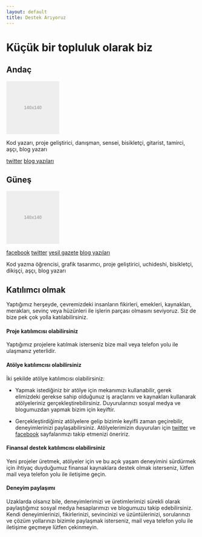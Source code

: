 ```yaml
---
layout: default
title: Destek Arıyoruz
---
```


# Küçük bir topluluk olarak biz

## Andaç
![Andaç](data:image/svg+xml;base64,PHN2ZyB4bWxucz0iaHR0cDovL3d3dy53My5vcmcvMjAwMC9zdmciIHdpZHRoPSIxNDAiIGhlaWdodD0iMTQwIj48cmVjdCB3aWR0aD0iMTQwIiBoZWlnaHQ9IjE0MCIgZmlsbD0iI2VlZSI+PC9yZWN0Pjx0ZXh0IHRleHQtYW5jaG9yPSJtaWRkbGUiIHg9IjcwIiB5PSI3MCIgc3R5bGU9ImZpbGw6I2FhYTtmb250LXdlaWdodDpib2xkO2ZvbnQtc2l6ZToxMnB4O2ZvbnQtZmFtaWx5OkFyaWFsLEhlbHZldGljYSxzYW5zLXNlcmlmO2RvbWluYW50LWJhc2VsaW5lOmNlbnRyYWwiPjE0MHgxNDA8L3RleHQ+PC9zdmc+)

Kod yazarı, proje geliştirici, danışman, sensei, bisikletçi, gitarist, tamirci, aşçı, blog yazarı

[twitter](https://twitter.com/airydragon)
[blog yazıları]()

## Güneş
![Güneş](data:image/svg+xml;base64,PHN2ZyB4bWxucz0iaHR0cDovL3d3dy53My5vcmcvMjAwMC9zdmciIHdpZHRoPSIxNDAiIGhlaWdodD0iMTQwIj48cmVjdCB3aWR0aD0iMTQwIiBoZWlnaHQ9IjE0MCIgZmlsbD0iI2VlZSI+PC9yZWN0Pjx0ZXh0IHRleHQtYW5jaG9yPSJtaWRkbGUiIHg9IjcwIiB5PSI3MCIgc3R5bGU9ImZpbGw6I2FhYTtmb250LXdlaWdodDpib2xkO2ZvbnQtc2l6ZToxMnB4O2ZvbnQtZmFtaWx5OkFyaWFsLEhlbHZldGljYSxzYW5zLXNlcmlmO2RvbWluYW50LWJhc2VsaW5lOmNlbnRyYWwiPjE0MHgxNDA8L3RleHQ+PC9zdmc+)

[facebook](https://www.facebook.com/hija.delsol)
[twitter](https://twitter.com/hijadsol)
[yesil gazete](http://yesilgazete.org/blog/author/gunesakcay/)
[blog yazıları]()

Kod yazma öğrencisi, grafik tasarımcı, proje geliştirici, uchideshi, bisikletçi, dikişçi, aşçı, blog yazarı

## Katılımcı olmak

Yaptığımız herşeyde, çevremizdeki insanların fikirleri, emekleri, kaynakları, merakları, sevinç veya hüzünleri ile işlerin parçası olmasını seviyoruz. Siz de bize pek çok yolla katılabilirsiniz.

#### Proje katılımcısı olabilirsiniz

Yaptığımız projelere katılmak isterseniz bize mail veya telefon yolu ile ulaşmanız yeterlidir.

#### Atölye katılımcısı olabilirsiniz

İki şekilde atölye katılımcısı olabilirsiniz:

- Yapmak istediğiniz bir atölye için mekanımızı kullanabilir, gerek elimizdeki gerekse sahip olduğunuz iş araçlarını ve kaynakları kullanarak atölyeleriniz gerçekleştirebilirsiniz. Duyurularınızı sosyal medya ve blogumuzdan yapmak bizim için keyiftir.

- Gerçekleştirdiğimiz atölyelere gelip bizimle keyifli zaman geçirebilir, deneyimlerinizi paylaşabilirsiniz. Atölyelerimizin duyuruları için [twitter](https://twitter.com/lalaprojesi) ve [facebook](https://www.facebook.com/lalaprojesi) sayfalarımızı takip etmenizi öneririz.

#### Finansal destek katılımcısı olabilirsiniz

Yeni projeler üretmek, atölyeler için ve bu açık yaşam deneyimini sürdürmek için ihtiyaç duyduğumuz finansal kaynaklara destek olmak isterseniz, lütfen mail veya telefon yolu ile iletişime geçin.

#### Deneyim paylaşımı 

Uzaklarda olsanız bile, deneyimlerimizi ve üretimlerimizi sürekli olarak paylaştığımız sosyal medya hesaplarımızı ve blogumuzu takip edebilirsiniz. Kendi deneyimlerinizi, fikirlerinizi, sevincinizi ve üzüntülerinizi, sorularınızı ve çözüm yollarınızı bizimle paylaşmak isterseniz, mail veya telefon yolu ile iletişime geçmeye lütfen çekinmeyin.


